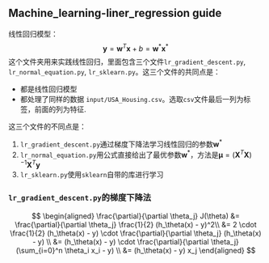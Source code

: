 ## Machine_learning-liner_regression guide
线性回归模型：
$$
\bm y = \bm w ^T \bm x + b = \bm w^* \bm x^*
$$
这个文件夹用来实践线性回归，里面包含三个文件`lr_gradient_descent.py`, `lr_normal_equation.py`, `lr_sklearn.py`。这三个文件的共同点是：
- 都是线性回归模型
- 都处理了同样的数据 `input/USA_Housing.csv`。选取`csv`文件最后一列为标签，前面的列为特征.


这三个文件的不同点是：
1. `lr_gradient_descent.py`通过梯度下降法学习线性回归的参数$\bm w^*$
2. `lr_normal_equation.py`用公式直接给出了最优参数$\bm w^*$，方法是$\bm \mu = (\bm X^T \bm X)^{-1}\bm X^T \bm y$
3. `lr_sklearn.py`使用`sklearn`自带的库进行学习

### `lr_gradient_descent.py`的梯度下降法
$$
   \begin{aligned}
\frac{\partial}{\partial \theta_j} J(\theta) &= \frac{\partial}{\partial \theta_j} \frac{1}{2} (h_\theta(x) - y)^2\\
 &= 2 \cdot \frac{1}{2} (h_\theta(x) - y) \cdot \frac{\partial}{\partial \theta_j} (h_\theta(x) - y) \\
 &= (h_\theta(x) - y) \cdot \frac{\partial}{\partial \theta_j} (\sum_{i=0}^n \theta_i x_i - y) \\
 &= (h_\theta(x) - y) x_j
\end{aligned}
$$
